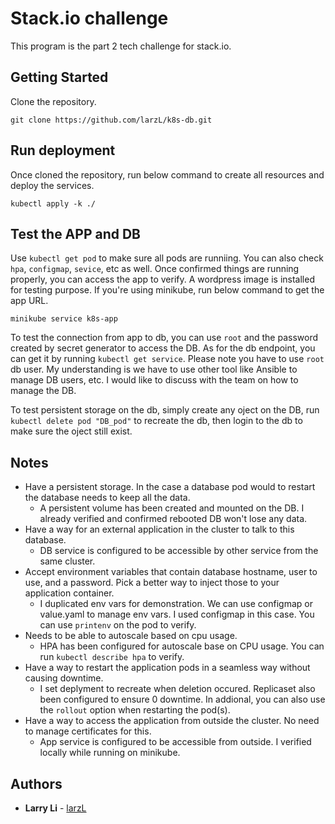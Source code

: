 # Stack.io challenge

This program is the part 2 tech challenge for stack.io.


## Getting Started

Clone the repository.

```
git clone https://github.com/larzL/k8s-db.git
```


## Run deployment

Once cloned the repository, run below command to create all resources and deploy the services.

```
kubectl apply -k ./
```


## Test the APP and DB

Use `kubectl get pod` to make sure all pods are runniing. You can also check `hpa`, `configmap`, `sevice`, etc as well. Once confirmed things are running properly, you can access the app to verify. A wordpress image is installed for testing purpose. If you're using minikube, run below command to get the app URL. 

```
minikube service k8s-app
```

To test the connection from app to db, you can use `root` and the password created by secret generator to access the DB. As for the db endpoint, you can get it by running `kubectl get service`. Please note you have to use `root` db user. My understanding is we have to use other tool like Ansible to manage DB users, etc. I would like to discuss with the team on how to manage the DB. 

To test persistent storage on the db, simply create any oject on the DB, run `kubectl delete pod "DB_pod"` to recreate the db, then login to the db to make sure the oject still exist.


## Notes

* Have a persistent storage. In the case a database pod would to restart the database needs to keep all the data.
  * A persistent volume has been created and mounted on the DB. I already verified and confirmed rebooted DB won't lose any data.
* Have a way for an external application in the cluster to talk to this database.
  * DB service is configured to be accessible by other service from the same cluster.
* Accept environment variables that contain database hostname, user to use, and a password. Pick a better way to inject those to your application container.
  * I duplicated env vars for demonstration. We can use configmap or value.yaml to manage env vars. I used configmap in this case. You can use `printenv` on the pod to verify.
* Needs to be able to autoscale based on cpu usage.
  * HPA has been configured for autoscale base on CPU usage. You can run `kubectl describe hpa` to verify.
* Have a way to restart the application pods in a seamless way without causing downtime.
  * I set deplyment to recreate when deletion occured. Replicaset also been configured to ensure 0 downtime. In addional, you can also use the `rollout` option when restarting the pod(s).
* Have a way to access the application from outside the cluster. No need to manage certificates for this.
  * App service is configured to be accessible from outside. I verified locally while running on minikube.

## Authors

* **Larry Li** - [larzL](https://github.com/larzL)
